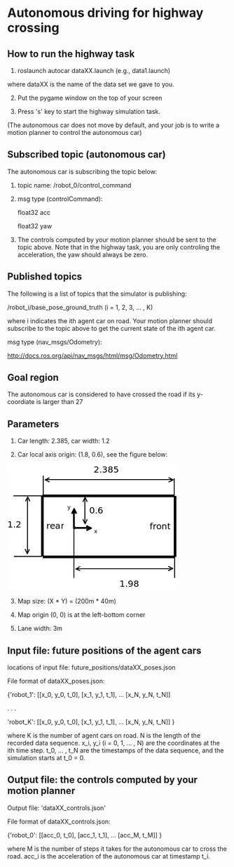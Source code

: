 # Autonomous driving for highway crossing

## How to run the highway task

1. roslaunch autocar dataXX.launch (e.g., data1.launch)

where dataXX is the name of the data set we gave to you.

2. Put the pygame window on the top of your screen

3. Press 's' key to start the highway simulation task. 

(The autonomous car does not move by default, and your job is to write a motion planner to control the autonomous car)

## Subscribed topic (autonomous car)

The autonomous car is subscribing the topic below:

1. topic name: /robot_0/control_command

2. msg type (controlCommand): 

    float32 acc

    float32 yaw

3. The controls computed by your motion planner should be sent to the topic above. 
Note that in the highway task, you are only controling the acceleration, the yaw should always be zero.

## Published topics

The following is a list of topics that the simulator is publishing:

/robot_i/base_pose_ground_truth (i = 1, 2, 3, ... , K)

where i indicates the ith agent car on road. Your motion planner should subscribe to the topic above to get the current state of the ith agent car.

msg type (nav_msgs/Odometry):

http://docs.ros.org/api/nav_msgs/html/msg/Odometry.html


## Goal region

The autonomous car is considered to have crossed the road if its y-coordiate is larger than 27 

## Parameters

1. Car length: 2.385, car width: 1.2

2. Car local axis origin: (1.8, 0.6), see the figure below:

![alt text](figs/car_params.png)

3. Map size: (X * Y) = (200m * 40m)

4. Map origin (0, 0) is at the left-bottom corner

5. Lane width: 3m

## Input file: future positions of the agent cars

locations of input file: future_positions/dataXX_poses.json 

File format of dataXX_poses.json:

{'robot_1': [[x_0, y_0, t_0], 
              [x_1, y_1, t_1],
              ... 
              [x_N, y_N, t_N]]

 .
 .
 .

 'robot_K': [[x_0, y_0, t_0], 
              [x_1, y_1, t_1],
              ... 
              [x_N, y_N, t_N]]
}

where K is the number of agent cars on road. N is the length of the recorded data sequence.
x_i, y_i (i = 0, 1, ... , N) are the coordinates at the ith time step.
t_0, ... , t_N are the timestamps of the data sequence, and the simulation starts at t_0 = 0.

## Output file: the controls computed by your motion planner 

Output file: 'dataXX_controls.json' 

File format of dataXX_controls.json:

{'robot_0': [[acc_0, t_0], 
             [acc_1, t_1],
              ... 
             [acc_M, t_M]]
}

where M is the number of steps it takes for the autonomous car to cross the road. acc_i is the 
acceleration of the autonomous car at timestamp t_i.
